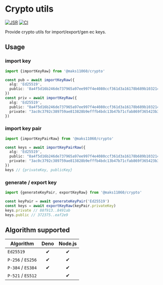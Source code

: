 # Crypto utils

[![JSR][JSR badge]][JSR]
[![CI][CI badge]][CI]

[JSR]: https://jsr.io/@maks11060/crypto
[JSR badge]: https://jsr.io/badges/@maks11060/crypto
[CI]: https://github.com/MAKS11060/crypto/actions/workflows/ci.yml
[CI badge]: https://github.com/maks11060/crypto/actions/workflows/ci.yml/badge.svg

Provide crypto utils for import/export/gen ec keys.

## Usage

### import key
```ts
import {importKeyRaw} from '@maks11060/crypto'

const pub = await importKeyRaw({
  alg: 'Ed25519',
  public: '8a4f5d16b246de737965a97ee997f4e4080ccf361d3a16178b689b10321453d4'
})
const priv = await importKeyRaw({
  alg: 'Ed25519',
  public: "8a4f5d16b246de737965a97ee997f4e4080ccf361d3a16178b689b10321453d4",
  private: "3ac0c3792c389759ae813828b9efffb4bdc13b47b71cfab869f365423b3c4e57"
})
```

### import key pair
```ts
import {importKeyPairRaw} from '@maks11060/crypto'

const keys = await importKeyPairRaw({
  alg: 'Ed25519',
  public: "8a4f5d16b246de737965a97ee997f4e4080ccf361d3a16178b689b10321453d4",
  private: "3ac0c3792c389759ae813828b9efffb4bdc13b47b71cfab869f365423b3c4e57"
})
keys // {privateKey, publicKey}
```

### generate / export key
```ts
import {generateKeyPair, exportKeyRaw} from '@maks11060/crypto'

const keyPair = await generateKeyPair('Ed25519')
const keys = await exportKeyRaw(keyPair.privateKey)
keys.private // 88f913..8491ab
keys.public // 372375..eaf2e9
```

## Algorithm supported

| Algorithm         | Deno  | Node.js |
| ----------------- | :---: | :-----: |
| `Ed25519`         |   ✔   |    ✔    |
| `P-256` / `ES256` |   ✔   |    ✔    |
| `P-384` / `ES384` |   ✔   |    ✔    |
| `P-521` / `ES512` |       |    ✔    |

